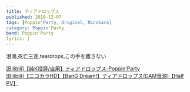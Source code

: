 ```yaml
---
title: ティアドロップス
published: 2016-12-07
tags: [Poppin'Party, Original, Nicokara]
category: Poppin'Party
band: Poppin'Party
lyrics: |
---
```

泪滴,死亡三连,teardrops,この手を離さない
<summary>
    <a href="https://www.bilibili.com/video/BV12p4repEee/">
        [Bilibili]【纯K投屏/自用】ティアドロップス-Poppin'Party
    </a>
</summary>
<summary>
    <a href="https://www.bilibili.com/video/BV1CB1JYmEbN/">
        [Bilibili]【ニコカラHD】【BanG Dream!】ティアドロップス(DAM音源)【Half PV】
    </a>
</summary>



